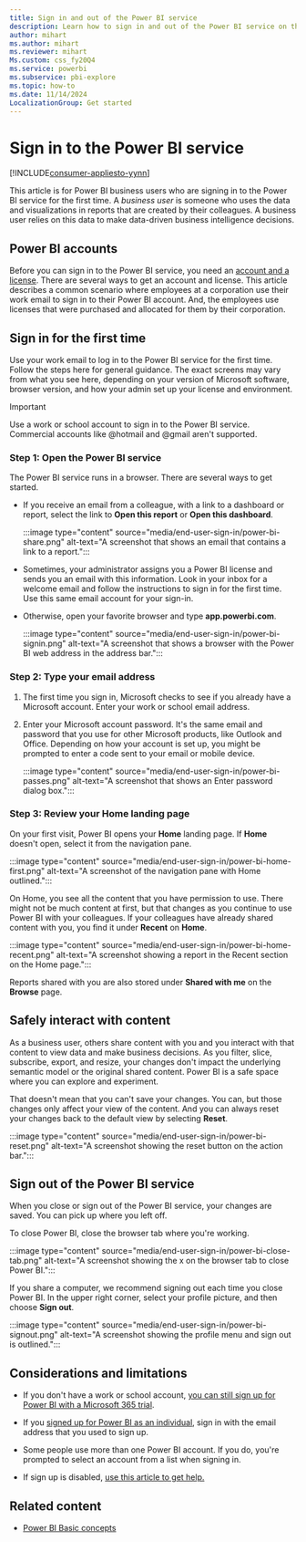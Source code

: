 ```yaml
---
title: Sign in and out of the Power BI service
description: Learn how to sign in and out of the Power BI service on the web and safely interact with your content.
author: mihart
ms.author: mihart
ms.reviewer: mihart
Ms.custom: css_fy20Q4
ms.service: powerbi
ms.subservice: pbi-explore
ms.topic: how-to
ms.date: 11/14/2024
LocalizationGroup: Get started
---
```


# Sign in to the Power BI service

[!INCLUDE[consumer-appliesto-yynn](../includes/consumer-appliesto-yynn.md)]

This article is for Power BI business users who are signing in to the Power BI service for the first time. A *business user* is someone who uses the data and visualizations in reports that are created by their colleagues. A business user relies on this data to make data-driven business intelligence decisions. 

## Power BI accounts

Before you can sign in to the Power BI service, you need an [account and a license](end-user-license.md). There are several ways to get an account and license. This article describes a common scenario where employees at a corporation use their work email to sign in to their Power BI account. And, the employees use licenses that were purchased and allocated for them by their corporation. 

## Sign in for the first time

Use your work email to log in to the Power BI service for the first time. Follow the steps here for general guidance. The exact screens may vary from what you see here, depending on your version of Microsoft software, browser version, and how your admin set up your license and environment.

> [!IMPORTANT]
> Use a work or school account to sign in to the Power BI service. Commercial accounts like @hotmail and @gmail aren't supported. 

### Step 1: Open the Power BI service

The Power BI service runs in a browser. There are several ways to get started. 

- If you receive an email from a colleague, with a link to a dashboard or report, select the link to **Open this report** or **Open this dashboard**.

    :::image type="content" source="media/end-user-sign-in/power-bi-share.png" alt-text="A screenshot that shows an email that contains a link to a report.":::

- Sometimes, your administrator assigns you a Power BI license and sends you an email with this information. Look in your inbox for a welcome email and follow the instructions to sign in for the first time. Use this same email account for your sign-in.

- Otherwise, open your favorite browser and type **app.powerbi.com**.

    :::image type="content" source="media/end-user-sign-in/power-bi-signin.png" alt-text="A screenshot that shows a browser with the Power BI web address in the address bar.":::

### Step 2: Type your email address

1. The first time you sign in, Microsoft checks to see if you already have a Microsoft account. Enter your work or school email address.

1. Enter your Microsoft account password. It's the same email and password that you use for other Microsoft products, like Outlook and Office. Depending on how your account is set up, you might be prompted to enter a code sent to your email or mobile device.

    :::image type="content" source="media/end-user-sign-in/power-bi-passes.png" alt-text="A screenshot that shows an Enter password dialog box.":::

### Step 3: Review your Home landing page

On your first visit, Power BI opens your **Home** landing page. If **Home** doesn't open, select it from the navigation pane.

:::image type="content" source="media/end-user-sign-in/power-bi-home-first.png" alt-text="A screenshot of the navigation pane with Home outlined.":::

On Home, you see all the content that you have permission to use. There might not be much content at first, but that changes as you continue to use Power BI with your colleagues. If your colleagues have already shared content with you, you find it under **Recent** on **Home**.

:::image type="content" source="media/end-user-sign-in/power-bi-home-recent.png" alt-text="A screenshot showing a report in the Recent section on the Home page.":::

Reports shared with you are also stored under **Shared with me** on the **Browse** page.

## Safely interact with content

As a business user, others share content with you and you interact with that content to view data and make business decisions. As you filter, slice, subscribe, export, and resize, your changes don't impact the underlying semantic model or the original shared content. Power BI is a safe space where you can explore and experiment.

That doesn't mean that you can't save your changes. You can, but those changes only affect your view of the content. And you can always reset your changes back to the default view by selecting **Reset**.

:::image type="content" source="media/end-user-sign-in/power-bi-reset.png" alt-text="A screenshot showing the reset button on the action bar.":::

## Sign out of the Power BI service

When you close or sign out of the Power BI service, your changes are saved. You can pick up where you left off.

To close Power BI, close the browser tab where you're working.

:::image type="content" source="media/end-user-sign-in/power-bi-close-tab.png" alt-text="A screenshot showing the x on the browser tab to close Power BI.":::

If you share a computer, we recommend signing out each time you close Power BI. In the upper right corner, select your profile picture, and then choose **Sign out**.  

:::image type="content" source="media/end-user-sign-in/power-bi-signout.png" alt-text="A screenshot showing the profile menu and sign out is outlined.":::

## Considerations and limitations

- If you don't have a work or school account, [you can still sign up for Power BI with a Microsoft 365 trial](../enterprise/service-admin-signing-up-for-power-bi-with-a-new-office-365-trial.md).

- If you [signed up for Power BI as an individual](../fundamentals/service-self-service-signup-for-power-bi.md), sign in with the email address that you used to sign up.

- Some people use more than one Power BI account. If you do, you're prompted to select an account from a list when signing in.

- If sign up is disabled, [use this article to get help.](../fundamentals/service-self-service-sign-up-help.md)


## Related content

- [Power BI Basic concepts](end-user-basic-concepts.md)